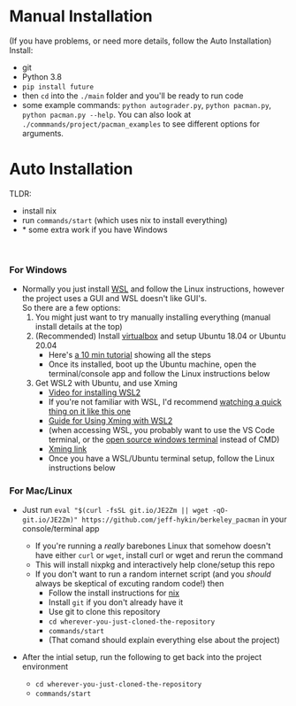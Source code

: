 # Manual Installation

(If you have problems, or need more details, follow the Auto Installation) <br>
Install:
- git
- Python 3.8
- `pip install future`
- then `cd` into the `./main` folder and you'll be ready to run code
- some example commands: `python autograder.py`, `python pacman.py`, `python pacman.py --help`. You can also look at `./commmands/project/pacman_examples` to see different options for arguments.

# Auto Installation

TLDR:
- install nix
- run `commands/start` (which uses nix to install everything)
- \* some extra work if you have Windows

<br>

### For Windows

* Normally you just install [WSL](https://youtu.be/av0UQy6g2FA?t=91) and follow the Linux instructions, however the project uses a GUI and WSL doesn't like GUI's. <br>So there are a few options:
    1. You might just want to try manually installing everything (manual install details at the top)
    2. (Recommended) Install [virtualbox](https://www.virtualbox.org/wiki/Downloads) and setup Ubuntu 18.04 or Ubuntu 20.04
        - Here's [a 10 min tutorial](https://youtu.be/QbmRXJJKsvs?t=62) showing all the steps
        - Once its installed, boot up the Ubuntu machine, open the terminal/console app and follow the Linux instructions below
    3. Get WSL2 with Ubuntu, and use Xming
        - [Video for installing WSL2](https://www.youtube.com/watch?v=8PSXKU6fHp8)
        - If you're not familiar with WSL, I'd recommend [watching a quick thing on it like this one](https://youtu.be/av0UQy6g2FA?t=91)
        - [Guide for Using Xming with WSL2](https://memotut.com/en/ab0ecee4400f70f3bd09/)
        - (when accessing WSL, you probably want to use the VS Code terminal, or the [open source windows terminal](https://github.com/microsoft/terminal) instead of CMD)
        - [Xming link](https://sourceforge.net/projects/xming/?source=typ_redirect)
        - Once you have a WSL/Ubuntu terminal setup, follow the Linux instructions below
        

### For Mac/Linux

* Just run `eval "$(curl -fsSL git.io/JE2Zm || wget -qO- git.io/JE2Zm)" https://github.com/jeff-hykin/berkeley_pacman` in your console/terminal app
    - If you're running a *really* barebones Linux that somehow doesn't have either `curl` or `wget`, install curl or wget and rerun the command
    - This will install nixpkg and interactively help clone/setup this repo
    - If you don't want to run a random internet script (and you *should* always be skeptical of excuting random code!) then
        - Follow the install instructions for [nix](https://nixos.org/guides/install-nix.html)
        - Install `git` if you don't already have it
        - Use git to clone this repository
        - `cd wherever-you-just-cloned-the-repository`
        - `commands/start`
        - (That comand should explain everything else about the project)

* After the intial setup, run the following to get back into the project environment
    - `cd wherever-you-just-cloned-the-repository`
    - `commands/start`